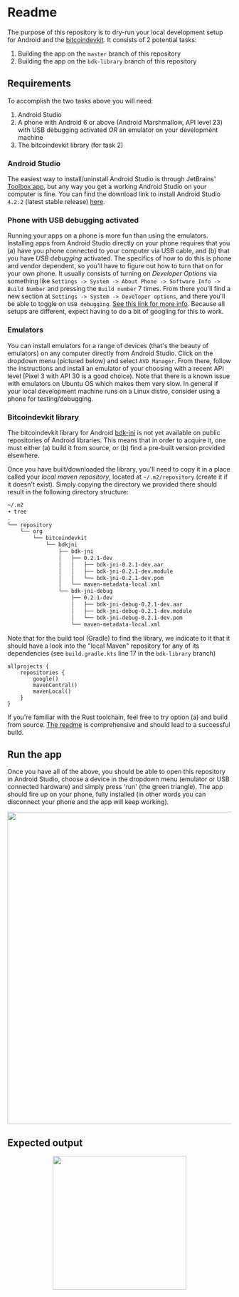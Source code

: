 # Readme
The purpose of this repository is to dry-run your local development setup for Android and the [bitcoindevkit](https://github.com/bitcoindevkit). It consists of 2 potential tasks: 
1. Building the app on the `master` branch of this repository
2. Building the app on the `bdk-library` branch of this repository

## Requirements
To accomplish the two tasks above you will need:
1. Android Studio
2. A phone with Android 6 or above (Android Marshmallow, API level 23) with USB debugging activated _OR_ an emulator on your development machine
3. The bitcoindevkit library (for task 2)

### Android Studio
The easiest way to install/uninstall Android Studio is through JetBrains' [Toolbox app](https://www.jetbrains.com/toolbox-app/), but any way you get a working Android Studio on your computer is fine. You can find the download link to install Android Studio `4.2.2` (latest stable release) [here](https://developer.android.com/studio).

### Phone with USB debugging activated
Running your apps on a phone is more fun than using the emulators. Installing apps from Android Studio directly on your phone requires that you (a) have you phone connected to your computer via USB cable, and (b) that you have _USB debugging_ activated. The specifics of how to do this is phone and vendor dependent, so you'll have to figure out how to turn that on for your own phone. It usually consists of turning on _Developer Options_ via something like `Settings -> System -> About Phone -> Software Info -> Build Number` and pressing the `Build number` 7 times. From there you'll find a new section at `Settings -> System -> Developer options`, and there you'll be able to toggle on `USB debugging`. [See this link for more info](https://developer.android.com/studio/run/device). Because all setups are different, expect having to do a bit of googling for this to work.

### Emulators
You can install emulators for a range of devices (that's the beauty of emulators) on any computer directly from Android Studio. Click on the dropdown menu (pictured below) and select `AVD Manager`. From there, follow the instructions and install an emulator of your choosing with a recent API level (Pixel 3 with API 30 is a good choice). Note that there is a known issue with emulators on Ubuntu OS which makes them very slow. In general if your local development machine runs on a Linux distro, consider using a phone for testing/debugging.

### Bitcoindevkit library
The bitcoindevkit library for Android [bdk-jni](https://github.com/bitcoindevkit/bdk-jni) is not yet available on public repositories of Android libraries. This means that in order to acquire it, one must either (a) build it from source, or (b) find a pre-built version provided elsewhere.

Once you have built/downloaded the library, you'll need to copy it in a place called your _local maven repository_, located at `~/.m2/repository` (create it if it doesn't exist). Simply copying the directory we provided there should result in the following directory structure:

```sh
~/.m2 
➜ tree
.
└── repository
    └── org
        └── bitcoindevkit
            └── bdkjni
                ├── bdk-jni
                │   ├── 0.2.1-dev
                │   │   ├── bdk-jni-0.2.1-dev.aar
                │   │   ├── bdk-jni-0.2.1-dev.module
                │   │   └── bdk-jni-0.2.1-dev.pom
                │   └── maven-metadata-local.xml
                └── bdk-jni-debug
                    ├── 0.2.1-dev
                    │   ├── bdk-jni-debug-0.2.1-dev.aar
                    │   ├── bdk-jni-debug-0.2.1-dev.module
                    │   └── bdk-jni-debug-0.2.1-dev.pom
                    └── maven-metadata-local.xml
```
 
Note that for the build tool (Gradle) to find the library, we indicate to it that it should have a look into the "local Maven" repository for any of its dependencies (see `build.gradle.kts` line 17 in the `bdk-library` branch) 
```kotlin:17
allprojects {
    repositories {
        google()
        mavenCentral()
        mavenLocal()
    }
}
```

If you're familiar with the Rust toolchain, feel free to try option (a) and build from source. [The readme](https://github.com/bitcoindevkit/bdk-jni) is comprehensive and should lead to a successful build.

## Run the app
Once you have all of the above, you should be able to open this repository in Android Studio, choose a device in the dropdown menu (emulator or USB connected hardware) and simply press 'run' (the green triangle). The app should fire up on your phone, fully installed (in other words you can disconnect your phone and the app will keep working).
 
<center>
    <img src="./images/run-app.png" width="700px" />
</center>

## Expected output

<center>
    <img src="./images/part-1.gif" width="300px"/>
</center>
